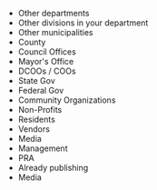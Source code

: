 * Other departments
* Other divisions in your department
* Other municipalities
* County
* Council Offices
* Mayor's Office
* DCOOs / COOs
* State Gov
* Federal Gov
* Community Organizations
* Non-Profits
* Residents
* Vendors
* Media
* Management
* PRA
* Already publishing
* Media